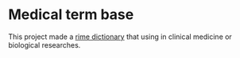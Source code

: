 # Medical term base
This project made a [rime dictionary](https://rime.im/) that using in clinical medicine or biological researches.

